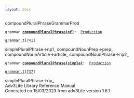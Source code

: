 ```yaml
---
layout: docs
---
```

<span class="title">compoundPluralPhrase</span><span class="type">GrammarProd</span>

`grammar `**[`compoundPluralPhrase(of)`](../object/compoundPluralPhrase(of).html)**` :   `[`Production`](../object/Production.html)

[`grammar.t`](../file/grammar.t.html)`[`[`741`](../source/grammar.t.html#741)`]`



simplePluralPhrase-\>np1\_ compoundNounPrep-\>prep\_  
compoundNounArticle-\>article\_ compoundNounPhrase-\>np2\_  



`grammar `**[`compoundPluralPhrase(simple)`](../object/compoundPluralPhrase(simple).html)**` :   `[`Production`](../object/Production.html)

[`grammar.t`](../file/grammar.t.html)`[`[`737`](../source/grammar.t.html#737)`]`



simplePluralPhrase-\>np\_  
Adv3Lite Library Reference Manual  
Generated on 15/03/2023 from adv3Lite version 1.6.1



